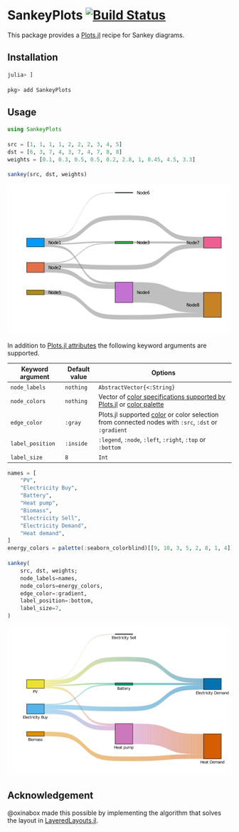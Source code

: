 # SankeyPlots [![Build Status](https://github.com/daschw/SankeyPlots.jl/workflows/ci/badge.svg)](https://github.com/daschw/SankeyPlots.jl.jl/actions)

This package provides a [Plots.jl](https://github.com/JuliaPlots/Plots.jl) recipe for Sankey diagrams.

## Installation

```julia
julia> ]

pkg> add SankeyPlots
```

## Usage

```julia
using SankeyPlots

src = [1, 1, 1, 1, 2, 2, 2, 3, 4, 5]
dst = [6, 3, 7, 4, 3, 7, 4, 7, 8, 8]
weights = [0.1, 0.3, 0.5, 0.5, 0.2, 2.8, 1, 0.45, 4.5, 3.3]

sankey(src, dst, weights)
```
![](test/refs/readme.png)

In addition to [Plots.jl attributes](http://docs.juliaplots.org/latest/attributes/) the following keyword arguments are supported.

| Keyword argument | Default value | Options |
|---|---|----|
| `node_labels` | `nothing` | `AbstractVector{<:String}` |
| `node_colors` | `nothing` | Vector of [color specifications supported by Plots.jl](http://docs.juliaplots.org/latest/colors/) or [color palette](http://docs.juliaplots.org/latest/generated/colorschemes/#ColorPalette) |
| `edge_color` | `:gray` | Plots.jl supported [color](http://docs.juliaplots.org/latest/colors/) or color selection from connected nodes with `:src`, `:dst` or `:gradient` |
| `label_position` | `:inside` | `:legend`, `:node`, `:left`, `:right`, `:top` or `:bottom` |
| `label_size` | `8` | `Int` |

```julia
names = [
    "PV",
    "Electricity Buy",
    "Battery",
    "Heat pump",
    "Biomass",
    "Electricity Sell",
    "Electricity Demand",
    "Heat demand",
]
energy_colors = palette(:seaborn_colorblind)[[9, 10, 3, 5, 2, 8, 1, 4]]

sankey(
    src, dst, weights;
    node_labels=names,
    node_colors=energy_colors,
    edge_color=:gradient,
    label_position=:bottom,
    label_size=7,
)
```
![](test/refs/readme_kwargs.png)

## Acknowledgement

@oxinabox made this possible by implementing the algorithm that solves the layout in [LayeredLayouts.jl](https://github.com/oxinabox/LayeredLayouts.jl/).
